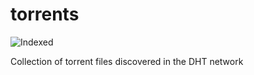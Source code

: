 torrents 
========
![Indexed](https://img.shields.io/badge/indexed-180826-blue)

Collection of torrent files discovered in the DHT network
